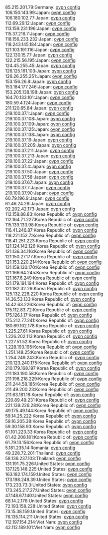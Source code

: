 85.215.201.79:Germany: [ovpn config](vpn/85_215_201_79.ovpn)  
106.150.143.99:Japan: [ovpn config](vpn/106_150_143_99.ovpn)  
106.180.102.77:Japan: [ovpn config](vpn/106_180_102_77.ovpn)  
112.69.29.12:Japan: [ovpn config](vpn/112_69_29_12.ovpn)  
113.159.231.196:Japan: [ovpn config](vpn/113_159_231_196.ovpn)  
115.37.216.7:Japan: [ovpn config](vpn/115_37_216_7.ovpn)  
118.156.233.232:Japan: [ovpn config](vpn/118_156_233_232.ovpn)  
118.243.145.184:Japan: [ovpn config](vpn/118_243_145_184.ovpn)  
121.103.191.116:Japan: [ovpn config](vpn/121_103_191_116.ovpn)  
122.130.15.77:Japan: [ovpn config](vpn/122_130_15_77.ovpn)  
122.215.56.195:Japan: [ovpn config](vpn/122_215_56_195.ovpn)  
124.45.255.45:Japan: [ovpn config](vpn/124_45_255_45.ovpn)  
126.125.161.103:Japan: [ovpn config](vpn/126_125_161_103.ovpn)  
126.26.255.251:Japan: [ovpn config](vpn/126_26_255_251.ovpn)  
153.156.26.8:Japan: [ovpn config](vpn/153_156_26_8.ovpn)  
153.184.177.246:Japan: [ovpn config](vpn/153_184_177_246.ovpn)  
153.205.138.198:Japan: [ovpn config](vpn/153_205_138_198.ovpn)  
164.70.133.101:Japan: [ovpn config](vpn/164_70_133_101.ovpn)  
180.59.4.124:Japan: [ovpn config](vpn/180_59_4_124.ovpn)  
211.120.65.84:Japan: [ovpn config](vpn/211_120_65_84.ovpn)  
219.100.37.1:Japan: [ovpn config](vpn/219_100_37_1.ovpn)  
219.100.37.108:Japan: [ovpn config](vpn/219_100_37_108.ovpn)  
219.100.37.109:Japan: [ovpn config](vpn/219_100_37_109.ovpn)  
219.100.37.125:Japan: [ovpn config](vpn/219_100_37_125.ovpn)  
219.100.37.138:Japan: [ovpn config](vpn/219_100_37_138.ovpn)  
219.100.37.19:Japan: [ovpn config](vpn/219_100_37_19.ovpn)  
219.100.37.205:Japan: [ovpn config](vpn/219_100_37_205.ovpn)  
219.100.37.211:Japan: [ovpn config](vpn/219_100_37_211.ovpn)  
219.100.37.213:Japan: [ovpn config](vpn/219_100_37_213.ovpn)  
219.100.37.22:Japan: [ovpn config](vpn/219_100_37_22.ovpn)  
219.100.37.4:Japan: [ovpn config](vpn/219_100_37_4.ovpn)  
219.100.37.50:Japan: [ovpn config](vpn/219_100_37_50.ovpn)  
219.100.37.58:Japan: [ovpn config](vpn/219_100_37_58.ovpn)  
219.100.37.67:Japan: [ovpn config](vpn/219_100_37_67.ovpn)  
219.100.37.7:Japan: [ovpn config](vpn/219_100_37_7.ovpn)  
219.100.37.90:Japan: [ovpn config](vpn/219_100_37_90.ovpn)  
60.79.196.9:Japan: [ovpn config](vpn/60_79_196_9.ovpn)  
61.46.24.29:Japan: [ovpn config](vpn/61_46_24_29.ovpn)  
92.202.42.173:Japan: [ovpn config](vpn/92_202_42_173.ovpn)  
112.158.88.83:Korea Republic of: [ovpn config](vpn/112_158_88_83.ovpn)  
112.164.71.227:Korea Republic of: [ovpn config](vpn/112_164_71_227.ovpn)  
115.139.133.98:Korea Republic of: [ovpn config](vpn/115_139_133_98.ovpn)  
116.41.246.87:Korea Republic of: [ovpn config](vpn/116_41_246_87.ovpn)  
118.221.152.7:Korea Republic of: [ovpn config](vpn/118_221_152_7.ovpn)  
118.41.251.223:Korea Republic of: [ovpn config](vpn/118_41_251_223.ovpn)  
121.124.142.126:Korea Republic of: [ovpn config](vpn/121_124_142_126.ovpn)  
121.136.34.116:Korea Republic of: [ovpn config](vpn/121_136_34_116.ovpn)  
121.150.27.177:Korea Republic of: [ovpn config](vpn/121_150_27_177.ovpn)  
121.153.220.214:Korea Republic of: [ovpn config](vpn/121_153_220_214.ovpn)  
121.159.130.170:Korea Republic of: [ovpn config](vpn/121_159_130_170.ovpn)  
121.166.64.245:Korea Republic of: [ovpn config](vpn/121_166_64_245.ovpn)  
121.167.6.249:Korea Republic of: [ovpn config](vpn/121_167_6_249.ovpn)  
121.179.191.194:Korea Republic of: [ovpn config](vpn/121_179_191_194.ovpn)  
121.182.32.29:Korea Republic of: [ovpn config](vpn/121_182_32_29.ovpn)  
125.132.228.220:Korea Republic of: [ovpn config](vpn/125_132_228_220.ovpn)  
14.36.53.133:Korea Republic of: [ovpn config](vpn/14_36_53_133.ovpn)  
14.42.63.226:Korea Republic of: [ovpn config](vpn/14_42_63_226.ovpn)  
175.112.83.72:Korea Republic of: [ovpn config](vpn/175_112_83_72.ovpn)  
175.126.1.17:Korea Republic of: [ovpn config](vpn/175_126_1_17.ovpn)  
175.212.77.241:Korea Republic of: [ovpn config](vpn/175_212_77_241.ovpn)  
180.69.102.178:Korea Republic of: [ovpn config](vpn/180_69_102_178.ovpn)  
1.225.27.61:Korea Republic of: [ovpn config](vpn/1_225_27_61.ovpn)  
1.226.202.113:Korea Republic of: [ovpn config](vpn/1_226_202_113.ovpn)  
1.227.51.52:Korea Republic of: [ovpn config](vpn/1_227_51_52.ovpn)  
1.228.193.195:Korea Republic of: [ovpn config](vpn/1_228_193_195.ovpn)  
1.251.148.25:Korea Republic of: [ovpn config](vpn/1_251_148_25.ovpn)  
1.254.249.243:Korea Republic of: [ovpn config](vpn/1_254_249_243.ovpn)  
210.123.240.175:Korea Republic of: [ovpn config](vpn/210_123_240_175.ovpn)  
210.179.168.197:Korea Republic of: [ovpn config](vpn/210_179_168_197.ovpn)  
211.183.190.58:Korea Republic of: [ovpn config](vpn/211_183_190_58.ovpn)  
211.198.218.229:Korea Republic of: [ovpn config](vpn/211_198_218_229.ovpn)  
211.244.58.185:Korea Republic of: [ovpn config](vpn/211_244_58_185.ovpn)  
211.49.200.23:Korea Republic of: [ovpn config](vpn/211_49_200_23.ovpn)  
211.63.181.18:Korea Republic of: [ovpn config](vpn/211_63_181_18.ovpn)  
220.89.49.231:Korea Republic of: [ovpn config](vpn/220_89_49_231.ovpn)  
221.139.226.28:Korea Republic of: [ovpn config](vpn/221_139_226_28.ovpn)  
49.175.49.144:Korea Republic of: [ovpn config](vpn/49_175_49_144.ovpn)  
59.14.25.222:Korea Republic of: [ovpn config](vpn/59_14_25_222.ovpn)  
59.16.205.38:Korea Republic of: [ovpn config](vpn/59_16_205_38.ovpn)  
59.30.158.93:Korea Republic of: [ovpn config](vpn/59_30_158_93.ovpn)  
61.101.223.33:Korea Republic of: [ovpn config](vpn/61_101_223_33.ovpn)  
61.42.208.181:Korea Republic of: [ovpn config](vpn/61_42_208_181.ovpn)  
61.79.13.156:Korea Republic of: [ovpn config](vpn/61_79_13_156.ovpn)  
5.181.235.14:Romania: [ovpn config](vpn/5_181_235_14.ovpn)  
49.228.72.201:Thailand: [ovpn config](vpn/49_228_72_201.ovpn)  
58.136.237.103:Thailand: [ovpn config](vpn/58_136_237_103.ovpn)  
131.191.75.226:United States: [ovpn config](vpn/131_191_75_226.ovpn)  
137.125.148.225:United States: [ovpn config](vpn/137_125_148_225.ovpn)  
163.182.174.159:United States: [ovpn config](vpn/163_182_174_159.ovpn)  
173.198.248.39:United States: [ovpn config](vpn/173_198_248_39.ovpn)  
173.233.73.3:United States: [ovpn config](vpn/173_233_73_3.ovpn)  
173.245.217.27:United States: [ovpn config](vpn/173_245_217_27.ovpn)  
47.148.67.140:United States: [ovpn config](vpn/47_148_67_140.ovpn)  
68.14.2.176:United States: [ovpn config](vpn/68_14_2_176.ovpn)  
72.193.158.228:United States: [ovpn config](vpn/72_193_158_228.ovpn)  
73.15.38.159:United States: [ovpn config](vpn/73_15_38_159.ovpn)  
76.135.114.211:United States: [ovpn config](vpn/76_135_114_211.ovpn)  
112.197.154.214:Viet Nam: [ovpn config](vpn/112_197_154_214.ovpn)  
42.112.189.101:Viet Nam: [ovpn config](vpn/42_112_189_101.ovpn)  
